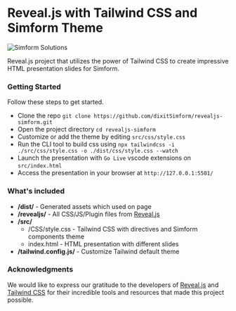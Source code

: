 # Reveal.js with Tailwind CSS and Simform Theme

![Simform Solutions](https://www.simform.com/wp-content/uploads/2019/07/simform-logo.png)

Reveal.js project that utilizes the power of Tailwind CSS to create impressive HTML presentation slides for Simform.

### Getting Started

Follow these steps to get started.

- Clone the repo `git clone https://github.com/dixitSimform/revealjs-simform.git`
- Open the project directory `cd revealjs-simform`
- Customize or add the theme by editing `src/css/style.css`
- Run the CLI tool to build css using `npx tailwindcss -i ./src/css/style.css -o ./dist/css/style.css --watch`
- Launch the presentation with `Go Live` vscode extensions on `src/index.html`
- Access the presentation in your browser at `http://127.0.0.1:5501/`

### What's included

- **/dist/** - Generated assets which used on page
- **/revealjs/** - All CSS/JS/Plugin files from [Reveal.js](https://revealjs.com/)
- **/src/**
  - /CSS/style.css - Tailwind CSS with directives and Simform components theme
  - index.html - HTML presentation with different slides
- **/tailwind.config.js/** - Customize Tailwind default theme

### Acknowledgments

We would like to express our gratitude to the developers of [Reveal.js](https://revealjs.com/) and [Tailwind CSS](https://tailwindcss.com/) for their incredible tools and resources that made this project possible.
